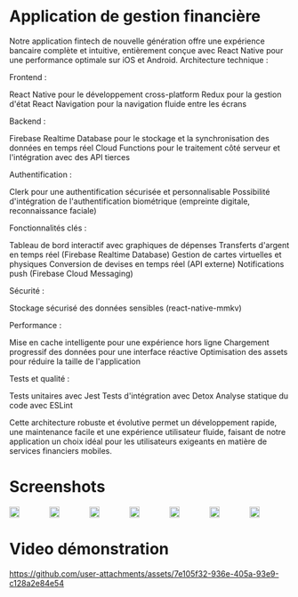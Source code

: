 # Application de gestion financière

Notre application fintech de nouvelle génération offre une expérience bancaire complète et intuitive, entièrement conçue avec React Native pour une performance optimale sur iOS et Android.
Architecture technique :

Frontend :

React Native pour le développement cross-platform
Redux pour la gestion d'état
React Navigation pour la navigation fluide entre les écrans


Backend :

Firebase Realtime Database pour le stockage et la synchronisation des données en temps réel
Cloud Functions pour le traitement côté serveur et l'intégration avec des API tierces


Authentification :

Clerk pour une authentification sécurisée et personnalisable
Possibilité d'intégration de l'authentification biométrique (empreinte digitale, reconnaissance faciale)


Fonctionnalités clés :

Tableau de bord interactif avec graphiques de dépenses
Transferts d'argent en temps réel (Firebase Realtime Database)
Gestion de cartes virtuelles et physiques
Conversion de devises en temps réel (API externe)
Notifications push (Firebase Cloud Messaging)


Sécurité :

Stockage sécurisé des données sensibles (react-native-mmkv)


Performance :

Mise en cache intelligente pour une expérience hors ligne
Chargement progressif des données pour une interface réactive
Optimisation des assets pour réduire la taille de l'application


Tests et qualité :

Tests unitaires avec Jest
Tests d'intégration avec Detox
Analyse statique du code avec ESLint



Cette architecture robuste et évolutive permet un développement rapide, une maintenance facile et une expérience utilisateur fluide, faisant de notre application un choix idéal pour les utilisateurs exigeants en matière de services financiers mobiles.

# Screenshots

<div style="display: flex; flex-direction: 'row';">
<img src="https://github.com/user-attachments/assets/b4e94d18-9e7a-4c53-a953-4ee9372846ec" width=25%>
<img src="https://github.com/user-attachments/assets/8d4a2034-dfa9-4485-9523-67ad2c592a0e" width=25%>
<img src="https://github.com/user-attachments/assets/1333a45d-4094-41a4-9d45-2ded568849e5" width=25%>
<img src="https://github.com/user-attachments/assets/8d979aca-e89a-4e7f-9250-b4d84f68b3bd" width=25%>
<img src="https://github.com/user-attachments/assets/0aa02a64-5f80-4364-b7a7-4ae1d919202c" width=25%>
<img src="https://github.com/user-attachments/assets/6fccbac4-b3b9-45e6-b67f-4cf72bec0174" width=25%>
<img src="https://github.com/user-attachments/assets/73d8be63-a280-4332-bdf3-aa5ee7da60b6" width=25%>

</div>

# Video démonstration


https://github.com/user-attachments/assets/7e105f32-936e-405a-93e9-c128a2e84e54


